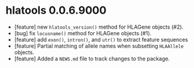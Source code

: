 # hlatools 0.0.6.9000

* [feature] new `hlatools_version()` method for HLAGene objects (#2).
* [bug] fix `locusname()` method for HLAGene objects (#1).
* [feature] add `exon()`, `intron()`, and `utr()` to extract feature sequences
* [feature] Partial matching of allele names when subsetting `HLAAllele` objects.
* [feature] Added a `NEWS.md` file to track changes to the package.



